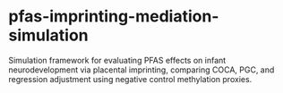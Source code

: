 # pfas-imprinting-mediation-simulation
Simulation framework for evaluating PFAS effects on infant neurodevelopment via placental imprinting, comparing COCA, PGC, and regression adjustment using negative control methylation proxies.
